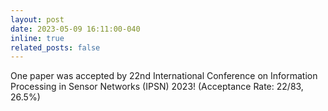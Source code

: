 ```yaml
---
layout: post
date: 2023-05-09 16:11:00-040
inline: true
related_posts: false
---
```


One paper was accepted by 22nd International Conference on Information Processing in Sensor Networks (IPSN) 2023! (Acceptance Rate: 22/83, 26.5%)
